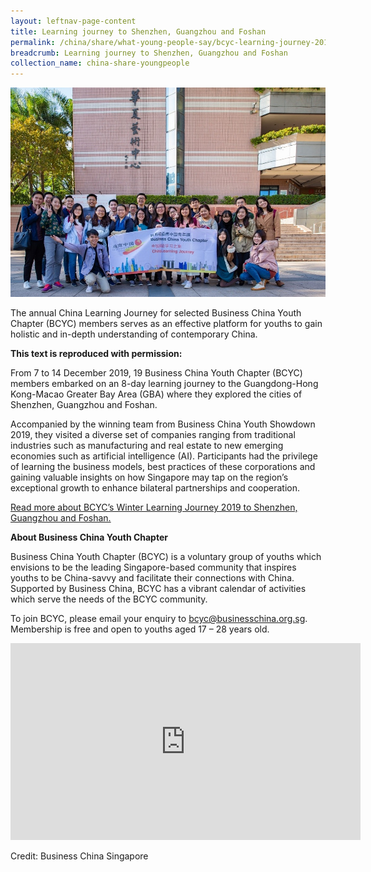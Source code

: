 ```yaml
---
layout: leftnav-page-content
title: Learning journey to Shenzhen, Guangzhou and Foshan
permalink: /china/share/what-young-people-say/bcyc-learning-journey-2019/
breadcrumb: Learning journey to Shenzhen, Guangzhou and Foshan
collection_name: china-share-youngpeople
---
```


<img src="\images\china-youngpeople\BCYC_Learning_Journey_2019_Large.jpg" alt="BCYC learning journey 2019" style="width:800px;" />

The annual China Learning Journey for selected Business China Youth Chapter (BCYC) members serves as an effective platform for youths to gain holistic and in-depth understanding of contemporary China.

**This text is reproduced with permission:**

From 7 to 14 December 2019, 19 Business China Youth Chapter (BCYC) members embarked on an 8-day learning journey to the Guangdong-Hong Kong-Macao Greater Bay Area (GBA) where they explored the cities of Shenzhen, Guangzhou and Foshan. 

Accompanied by the winning team from Business China Youth Showdown 2019, they visited a diverse set of companies ranging from traditional industries such as manufacturing and real estate to new emerging economies such as artificial intelligence (AI). Participants had the privilege of learning the business models, best practices of these corporations and gaining valuable insights on how Singapore may tap on the region’s exceptional growth to enhance bilateral partnerships and cooperation.

[Read more about BCYC’s Winter Learning Journey 2019 to Shenzhen, Guangzhou and Foshan.](https://www.businesschina.org.sg/en/for-youths/bcyc-delegates-explore-vibrant-opportunities-in-the-greater-bay-area/)

**About Business China Youth Chapter**

Business China Youth Chapter (BCYC) is a voluntary group of youths which envisions to be the leading Singapore-based community that inspires youths to be China-savvy and facilitate their connections with China. Supported by Business China, BCYC has a vibrant calendar of activities which serve the needs of the BCYC community.

To join BCYC, please email your enquiry to [bcyc@businesschina.org.sg](mailto:bcyc@businesschina.org.sg). Membership is free and open to youths aged 17 – 28 years old.

<div class="bp-youtube">
<iframe width="560" height="315" src="https://www.youtube.com/embed/8aocqcx4XIc" frameborder="0" allow="accelerometer; autoplay; encrypted-media; gyroscope; picture-in-picture" allowfullscreen></iframe>
</div>

Credit: Business China Singapore